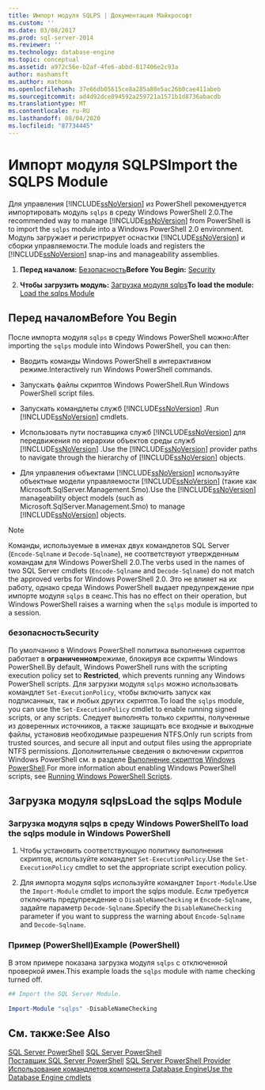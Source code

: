```yaml
---
title: Импорт модуля SQLPS | Документация Майкрософт
ms.custom: ''
ms.date: 03/08/2017
ms.prod: sql-server-2014
ms.reviewer: ''
ms.technology: database-engine
ms.topic: conceptual
ms.assetid: a972c56e-b2af-4fe6-abbd-817406e2c93a
author: mashamsft
ms.author: mathoma
ms.openlocfilehash: 37e66db05615ce8a285a80e5ac26b0cae411abeb
ms.sourcegitcommit: ad4d92dce894592a259721a1571b1d8736abacdb
ms.translationtype: MT
ms.contentlocale: ru-RU
ms.lasthandoff: 08/04/2020
ms.locfileid: "87734445"
---
```

# <a name="import-the-sqlps-module"></a><span data-ttu-id="20ce7-102">Импорт модуля SQLPS</span><span class="sxs-lookup"><span data-stu-id="20ce7-102">Import the SQLPS Module</span></span>
  <span data-ttu-id="20ce7-103">Для управления [!INCLUDE[ssNoVersion](../includes/ssnoversion-md.md)] из PowerShell рекомендуется импортировать модуль `sqlps` в среду Windows PowerShell 2.0.</span><span class="sxs-lookup"><span data-stu-id="20ce7-103">The recommended way to manage [!INCLUDE[ssNoVersion](../includes/ssnoversion-md.md)] from PowerShell is to import the `sqlps` module into a Windows PowerShell 2.0 environment.</span></span> <span data-ttu-id="20ce7-104">Модуль загружает и регистрирует оснастки [!INCLUDE[ssNoVersion](../includes/ssnoversion-md.md)] и сборки управляемости.</span><span class="sxs-lookup"><span data-stu-id="20ce7-104">The module loads and registers the [!INCLUDE[ssNoVersion](../includes/ssnoversion-md.md)] snap-ins and manageability assemblies.</span></span>  
  
1.  <span data-ttu-id="20ce7-105">**Перед началом:**  [Безопасность](#Security)</span><span class="sxs-lookup"><span data-stu-id="20ce7-105">**Before You Begin:**  [Security](#Security)</span></span>  
  
2.  <span data-ttu-id="20ce7-106">**Чтобы загрузить модуль:**  [Загрузка модуля sqlps](#LoadSqlps)</span><span class="sxs-lookup"><span data-stu-id="20ce7-106">**To load the module:**  [Load the sqlps Module](#LoadSqlps)</span></span>  
  
## <a name="before-you-begin"></a><span data-ttu-id="20ce7-107">Перед началом</span><span class="sxs-lookup"><span data-stu-id="20ce7-107">Before You Begin</span></span>  
 <span data-ttu-id="20ce7-108">После импорта модуля `sqlps` в среду Windows PowerShell можно:</span><span class="sxs-lookup"><span data-stu-id="20ce7-108">After importing the `sqlps` module into Windows PowerShell, you can then:</span></span>  
  
-   <span data-ttu-id="20ce7-109">Вводить команды Windows PowerShell в интерактивном режиме.</span><span class="sxs-lookup"><span data-stu-id="20ce7-109">Interactively run Windows PowerShell commands.</span></span>  
  
-   <span data-ttu-id="20ce7-110">Запускать файлы скриптов Windows PowerShell.</span><span class="sxs-lookup"><span data-stu-id="20ce7-110">Run Windows PowerShell script files.</span></span>  
  
-   <span data-ttu-id="20ce7-111">Запускать командлеты служб [!INCLUDE[ssNoVersion](../includes/ssnoversion-md.md)] .</span><span class="sxs-lookup"><span data-stu-id="20ce7-111">Run [!INCLUDE[ssNoVersion](../includes/ssnoversion-md.md)] cmdlets.</span></span>  
  
-   <span data-ttu-id="20ce7-112">Использовать пути поставщика служб [!INCLUDE[ssNoVersion](../includes/ssnoversion-md.md)] для передвижения по иерархии объектов среды служб [!INCLUDE[ssNoVersion](../includes/ssnoversion-md.md)] .</span><span class="sxs-lookup"><span data-stu-id="20ce7-112">Use the [!INCLUDE[ssNoVersion](../includes/ssnoversion-md.md)] provider paths to navigate through the hierarchy of [!INCLUDE[ssNoVersion](../includes/ssnoversion-md.md)] objects.</span></span>  
  
-   <span data-ttu-id="20ce7-113">Для управления объектами [!INCLUDE[ssNoVersion](../includes/ssnoversion-md.md)] используйте объектные модели управляемости [!INCLUDE[ssNoVersion](../includes/ssnoversion-md.md)] (такие как Microsoft.SqlServer.Management.Smo).</span><span class="sxs-lookup"><span data-stu-id="20ce7-113">Use the [!INCLUDE[ssNoVersion](../includes/ssnoversion-md.md)] manageability object models (such as Microsoft.SqlServer.Management.Smo) to manage [!INCLUDE[ssNoVersion](../includes/ssnoversion-md.md)] objects.</span></span>  
  
> [!NOTE]  
>  <span data-ttu-id="20ce7-114">Команды, используемые в именах двух командлетов SQL Server (`Encode-Sqlname` и `Decode-Sqlname`), не соответствуют утвержденным командам для Windows PowerShell 2.0.</span><span class="sxs-lookup"><span data-stu-id="20ce7-114">The verbs used in the names of two SQL Server cmdlets (`Encode-Sqlname` and `Decode-Sqlname`) do not match the approved verbs for Windows PowerShell 2.0.</span></span> <span data-ttu-id="20ce7-115">Это не влияет на их работу, однако среда Windows PowerShell выдает предупреждение при импорте модуля `sqlps` в сеанс.</span><span class="sxs-lookup"><span data-stu-id="20ce7-115">This has no effect on their operation, but Windows PowerShell raises a warning when the `sqlps` module is imported to a session.</span></span>  
  
###  <a name="security"></a><a name="Security"></a> <span data-ttu-id="20ce7-116">безопасность</span><span class="sxs-lookup"><span data-stu-id="20ce7-116">Security</span></span>  
 <span data-ttu-id="20ce7-117">По умолчанию в Windows PowerShell политика выполнения скриптов работает в **ограниченном**режиме, блокируя все скрипты Windows PowerShell.</span><span class="sxs-lookup"><span data-stu-id="20ce7-117">By default, Windows PowerShell runs with the scripting execution policy set to **Restricted**, which prevents running any Windows PowerShell scripts.</span></span> <span data-ttu-id="20ce7-118">Для загрузки модуля `sqlps` можно использовать командлет `Set-ExecutionPolicy`, чтобы включить запуск как подписанных, так и любых других скриптов.</span><span class="sxs-lookup"><span data-stu-id="20ce7-118">To load the `sqlps` module, you can use the `Set-ExecutionPolicy` cmdlet to enable running signed scripts, or any scripts.</span></span> <span data-ttu-id="20ce7-119">Следует выполнять только скрипты, полученные из доверенных источников, а также защищать все входные и выходные файлы, установив необходимые разрешения NTFS.</span><span class="sxs-lookup"><span data-stu-id="20ce7-119">Only run scripts from trusted sources, and secure all input and output files using the appropriate NTFS permissions.</span></span> <span data-ttu-id="20ce7-120">Дополнительные сведения о включении скриптов Windows PowerShell см. в разделе [Выполнение скриптов Windows PowerShell](https://docs.microsoft.com/powershell/scripting/getting-started/starting-windows-powershell?view=powershell-6#how-to-enable-windows-powershell-ise-on-earlier-releases-of-windows).</span><span class="sxs-lookup"><span data-stu-id="20ce7-120">For more information about enabling Windows PowerShell scripts, see [Running Windows PowerShell Scripts](https://docs.microsoft.com/powershell/scripting/getting-started/starting-windows-powershell?view=powershell-6#how-to-enable-windows-powershell-ise-on-earlier-releases-of-windows).</span></span>  
  
##  <a name="load-the-sqlps-module"></a><a name="LoadSqlps"></a> <span data-ttu-id="20ce7-121">Загрузка модуля sqlps</span><span class="sxs-lookup"><span data-stu-id="20ce7-121">Load the sqlps Module</span></span>  

### <a name="to-load-the-sqlps-module-in-windows-powershell"></a><span data-ttu-id="20ce7-122">Загрузка модуля sqlps в среду Windows PowerShell</span><span class="sxs-lookup"><span data-stu-id="20ce7-122">To load the sqlps module in Windows PowerShell</span></span>
  
1.  <span data-ttu-id="20ce7-123">Чтобы установить соответствующую политику выполнения скриптов, используйте командлет `Set-ExecutionPolicy`.</span><span class="sxs-lookup"><span data-stu-id="20ce7-123">Use the `Set-ExecutionPolicy` cmdlet to set the appropriate script execution policy.</span></span>  
  
2.  <span data-ttu-id="20ce7-124">Для импорта модуля sqlps используйте командлет `Import-Module`.</span><span class="sxs-lookup"><span data-stu-id="20ce7-124">Use the `Import-Module` cmdlet to import the sqlps module.</span></span> <span data-ttu-id="20ce7-125">Если требуется отключить предупреждение о `DisableNameChecking` и `Encode-Sqlname`, задайте параметр `Decode-Sqlname`.</span><span class="sxs-lookup"><span data-stu-id="20ce7-125">Specify the `DisableNameChecking` parameter if you want to suppress the warning about `Encode-Sqlname` and `Decode-Sqlname`.</span></span>  
  
### <a name="example-powershell"></a><span data-ttu-id="20ce7-126">Пример (PowerShell)</span><span class="sxs-lookup"><span data-stu-id="20ce7-126">Example (PowerShell)</span></span>  
 <span data-ttu-id="20ce7-127">В этом примере показана загрузка модуля `sqlps` с отключенной проверкой имен.</span><span class="sxs-lookup"><span data-stu-id="20ce7-127">This example loads the `sqlps` module with name checking turned off.</span></span>  
  
```powershell
## Import the SQL Server Module.  
  
Import-Module "sqlps" -DisableNameChecking  
```  

## <a name="see-also"></a><span data-ttu-id="20ce7-128">См. также:</span><span class="sxs-lookup"><span data-stu-id="20ce7-128">See Also</span></span>  
 <span data-ttu-id="20ce7-129">[SQL Server PowerShell](../powershell/sql-server-powershell.md) </span><span class="sxs-lookup"><span data-stu-id="20ce7-129">[SQL Server PowerShell](../powershell/sql-server-powershell.md) </span></span>  
 <span data-ttu-id="20ce7-130">[Поставщик SQL Server PowerShell](../powershell/sql-server-powershell-provider.md) </span><span class="sxs-lookup"><span data-stu-id="20ce7-130">[SQL Server PowerShell Provider](../powershell/sql-server-powershell-provider.md) </span></span>  
 [<span data-ttu-id="20ce7-131">Использование командлетов компонента Database Engine</span><span class="sxs-lookup"><span data-stu-id="20ce7-131">Use the Database Engine cmdlets</span></span>](../../2014/database-engine/use-the-database-engine-cmdlets.md)  
